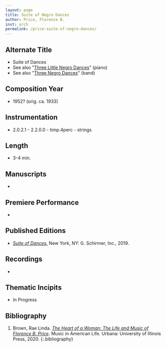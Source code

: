 ```yaml
---
layout: page
title: Suite of Negro Dances
author: Price, Florence B.
inst: orch
permalink: /price-suite-of-negro-dances/
---
```


## Alternate Title
- Suite of Dances
- See also "[Three Little Negro Dances](/price-three-little-negro-dances/)" (piano)
- See also "[Three Negro Dances](/price-three-negro-dances/)" (band)

## Composition Year
- 1952? (orig. ca. 1933)

## Instrumentation
- 2.0.2.1 - 2.2.0.0 - timp.4perc - strings

## Length
- 3-4 min.

## Manuscripts
- 

## Premiere Performance
- 

## Published Editions
- <a href="https://www.wisemusicclassical.com/work/58892/Suite-of-Dances-for-orchestra/" target="_blank">*Suite of Dances.*</a> New York, NY: G. Schirmer, Inc., 2019.

## Recordings
- 

## Thematic Incipits
- In Progress

## Bibliography
1. Brown, Rae Linda. <a href="https://www.worldcat.org/title/1122800180" target="_blank">*The Heart of a Woman: The Life and Music of Florence B. Price*</a>. Music in American Life. Urbana: University of Illinois Press, 2020.
{:.bibliography}
